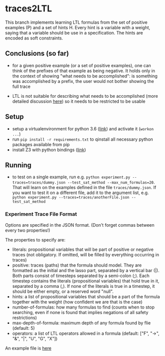 # traces2LTL

This branch implements learning LTL formulas from the set of positive examples (P) and a set of hints H.
Every hint is a variable with a weight, saying that a variable should be use in a specification.
The hints are encoded as soft constraints.

## Conclusions (so far)
 - for a given positive example (or a set of positive examples), one can think of the prefixes of that
 example as being negative. It holds only in the context of showing "what needs to be accomplished": is 
 something was accomplished by a prefix, the user would not bother showing the full trace
 
 - LTL is not suitable for describing what needs to be accomplished (more detailed discussion [here](discussions/DSLTL.md)) 
 so it needs to be restricted to be usable

 
## Setup
- setup a virtualenvironment for python 3.6 ([link](http://virtualenvwrapper.readthedocs.io/en/latest/)) and activate it (`workon ...`)
- run `pip install -r requirements.txt` to qinstall all necessary python packages available from pip
- install Z3 with python bindings ([link](https://github.com/Z3Prover/z3#python))

## Running
- to test on a single example, run e.g. `python experiment.py --traces=traces/dummy.json --test_sat_method --max_num_formulas=20`.
That will learn on the examples defined in the file `traces/dummy.json`. If you want to test it on a different file,
add it to the argument list, e.g. ` python experiment.py --traces=traces/anotherFile.json --test_sat_method`

### Experiment Trace File Format
 Options are specified in the JSON format. (Don't forget commas between every two properties!)

The properties to specify are:

   - literals: propositional variables that will be part of positive or negative traces (not obligatory. If omitted, will be filled by everything occurring in traces)
   - positive: traces (paths) that the formula should model. They are formatted as the initial and the lasso part, separated by a vertical bar (|). Both parts consist of timesteps separated by a semi-colon (;). Each timestep contains the literals (propositional variables) that hold true in it, separated by a comma (,). If none of the literals is true in a timestep, it should be either empty, or a reserved word "null".
   - hints: a list of propositional variables that should be a part of the formula together with the weight (how confident
   we are that is the case)
   - number-of-formulas: how many formulas to find (counts when to stop searching, even if none is found that implies negations of all safety restrictions)
   - max-depth-of-formula: maximum depth of any formula found by flie (default: 5)
   - operators: a list of LTL operators allowed in a formula (default: ["F", "->", "&", "|", "U", "G", "X"])
   
An example file is [here](traces/dummy.json) 


 
